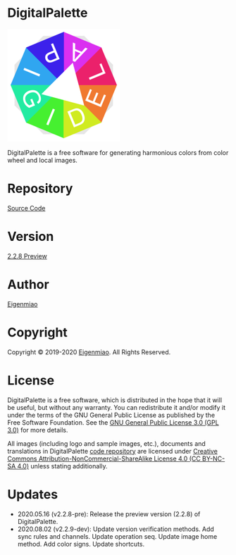 # DigitalPalette
![DigitalPalette](src/main/icons/full/icon_full_256.png)

DigitalPalette is a free software for generating harmonious colors from color wheel and local images.

# Repository
[Source Code](https://github.com/liujiacode/DigitalPalette)

# Version
[2.2.8 Preview](https://github.com/liujiacode/DigitalPalette/releases/tag/v2.2.8-pre)

# Author
[Eigenmiao](mailto:eigenmiao@outlook.com)

# Copyright
Copyright © 2019-2020 [Eigenmiao](mailto:eigenmiao@outlook.com). All Rights Reserved.

# License
DigitalPalette is a free software, which is distributed in the hope that it will be useful, but without any warranty. You can redistribute it and/or modify it under the terms of the GNU General Public License as published by the Free Software Foundation. See the [GNU General Public License 3.0 (GPL 3.0)](https://www.gnu.org/licenses/) for more details.

All images (including logo and sample images, etc.), documents and translations in DigitalPalette [code repository](https://github.com/liujiacode/DigitalPalette) are licensed under [Creative Commons Attribution-NonCommercial-ShareAlike License 4.0 (CC BY-NC-SA 4.0)](https://creativecommons.org/licenses/by-nc-sa/4.0/) unless stating additionally.

# Updates
* 2020.05.16 (v2.2.8-pre): Release the preview version (2.2.8) of DigitalPalette.
* 2020.08.02 (v2.2.9-dev): Update version verification methods. Add sync rules and channels. Update operation seq. Update image home method. Add color signs. Update shortcuts.
